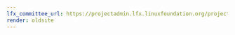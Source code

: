 ```yaml
---
lfx_committee_url: https://projectadmin.lfx.linuxfoundation.org/project/a09410000182dD2AAI/collaboration/committees/81ed2abc-d041-495b-be89-0dffedf8ce85
render: oldsite
---
```

